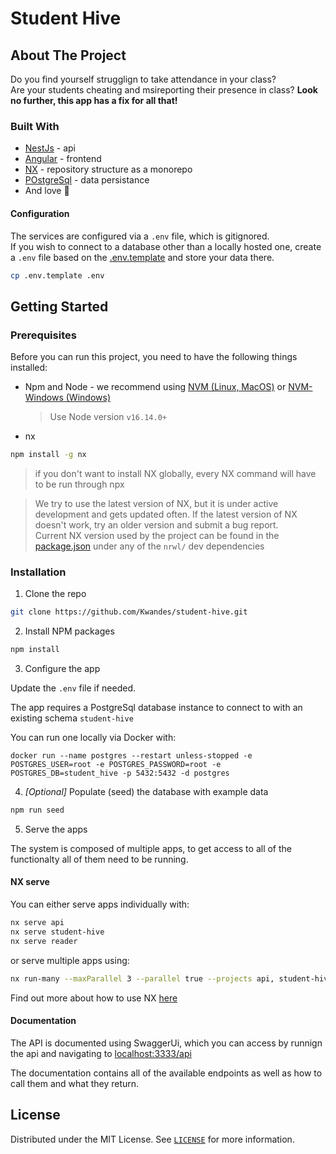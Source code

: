 # Student Hive

## About The Project

Do you find yourself strugglign to take attendance in your class?\
Are your students cheating and msireporting their presence in class?
**Look no further, this app has a fix for all that!**

### Built With

- [NestJs](https://nestjs.com/) - api
- [Angular](https://angular.io/) - frontend
- [NX](https://nx.dev/) - repository structure as a monorepo
- [POstgreSql](https://www.postgresql.org/) - data persistance
- And love 💖

#### Configuration

The services are configured via a `.env` file, which is gitignored.\
If you wish to connect to a database other than a locally hosted one, create a `.env` file based on the [.env.template](.env.template) and store your data there.

```sh
cp .env.template .env
```

## Getting Started

### Prerequisites

Before you can run this project, you need to have the following things installed:

- Npm and Node - we recommend using [NVM (Linux, MacOS)](https://github.com/nvm-sh/nvm#about) or [NVM-Windows (Windows)](https://github.com/coreybutler/nvm-windows#node-version-manager-nvm-for-windows)

  > Use Node version `v16.14.0+`

- nx

```sh
npm install -g nx
```

> if you don't want to install NX globally, every NX command will have to be run through npx

> We try to use the latest version of NX, but it is under active development and gets updated often. If the latest version of NX doesn't work, try an older version and submit a bug report.\
> Current NX version used by the project can be found in the [package.json](package.json) under any of the `nrwl/` dev dependencies

### Installation

1. Clone the repo

```sh
git clone https://github.com/Kwandes/student-hive.git
```

2. Install NPM packages

```sh
npm install
```

3. Configure the app

Update the `.env` file if needed.

The app requires a PostgreSql database instance to connect to with an existing schema `student-hive`

You can run one locally via Docker with:

```docker
docker run --name postgres --restart unless-stopped -e POSTGRES_USER=root -e POSTGRES_PASSWORD=root -e POSTGRES_DB=student_hive -p 5432:5432 -d postgres
```

4. _[Optional]_ Populate (seed) the database with example data

```sh
npm run seed
```

5. Serve the apps

The system is composed of multiple apps, to get access to all of the functionalty all of them need to be running.

#### NX serve

You can either serve apps individually with:

```sh
nx serve api
nx serve student-hive
nx serve reader
```

or serve multiple apps using:

```sh
nx run-many --maxParallel 3 --parallel true --projects api, student-hive, reader --target serve
```

Find out more about how to use NX [here](https://nx.dev/latest/angular/getting-started/nx-cli)

#### Documentation

The API is documented using SwaggerUi, which you can access by runnign the api and navigating to [localhost:3333/api](http://localhost:3333/api)

The documentation contains all of the available endpoints as well as how to call them and what they return.

## License

Distributed under the MIT License. See [`LICENSE`](./LICENSE) for more information.

